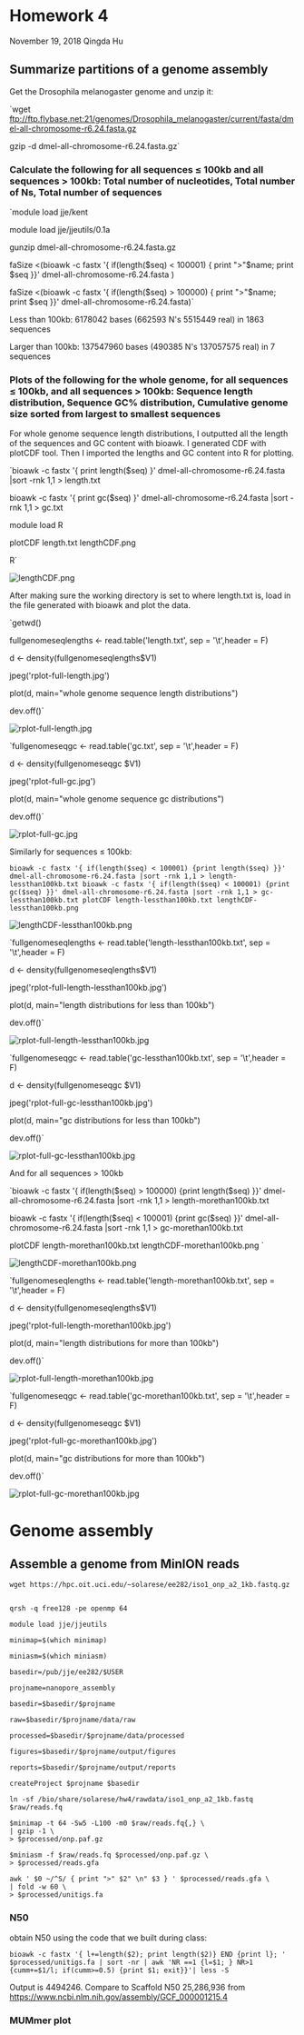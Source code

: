 # Homework 4

November 19, 2018
Qingda Hu

## Summarize partitions of a genome assembly

Get the Drosophila melanogaster genome and unzip it:

`wget ftp://ftp.flybase.net:21/genomes/Drosophila_melanogaster/current/fasta/dmel-all-chromosome-r6.24.fasta.gz

gzip -d dmel-all-chromosome-r6.24.fasta.gz`

### Calculate the following for all sequences ≤ 100kb and all sequences > 100kb: Total number of nucleotides, Total number of Ns, Total number of sequences

`module load jje/kent

module load jje/jjeutils/0.1a

gunzip dmel-all-chromosome-r6.24.fasta.gz

faSize <(bioawk -c fastx '{ if(length($seq) < 100001) { print ">"$name; print $seq }}'  dmel-all-chromosome-r6.24.fasta )

faSize <(bioawk -c fastx '{ if(length($seq) > 100000) { print ">"$name; print $seq }}'  dmel-all-chromosome-r6.24.fasta)`


Less than 100kb: 6178042 bases (662593 N's 5515449 real) in 1863 sequences

Larger than 100kb: 137547960 bases (490385 N's 137057575 real) in 7 sequences 



### Plots of the following for the whole genome, for all sequences ≤ 100kb, and all sequences > 100kb:   Sequence length distribution, Sequence GC% distribution, Cumulative genome size sorted from largest to smallest sequences

For whole genome sequence length distributions, I outputted all the length of the sequences and GC content with bioawk. I generated CDF with plotCDF tool. Then I imported the lengths and GC content into R for plotting.

`bioawk -c fastx '{ print length($seq) }' dmel-all-chromosome-r6.24.fasta |sort -rnk 1,1 > length.txt

bioawk -c fastx '{ print gc($seq) }' dmel-all-chromosome-r6.24.fasta |sort -rnk 1,1 > gc.txt

module load R

plotCDF length.txt lengthCDF.png

R`

![lengthCDF.png](https://github.com/qingdahu/EEB282homework4/blob/master/lengthCDF.png?raw=true)

After making sure the working directory is set to where length.txt is, load in the file generated with bioawk and plot the data. 

`getwd()

fullgenomeseqlengths <- read.table('length.txt', sep = '\t',header = F) 

d <- density(fullgenomeseqlengths$V1) 

jpeg('rplot-full-length.jpg')

plot(d, main="whole genome sequence length distributions")

dev.off()`

![rplot-full-length.jpg](https://github.com/qingdahu/EEB282homework4/blob/master/rplot-full-length.jpg?raw=true)

`fullgenomeseqgc <- read.table('gc.txt', sep = '\t',header = F) 

d <- density(fullgenomeseqgc $V1) 

jpeg('rplot-full-gc.jpg')

plot(d, main="whole genome sequence gc distributions")

dev.off()`

![rplot-full-gc.jpg](https://github.com/qingdahu/EEB282homework4/blob/master/rplot-full-gc.jpg?raw=true)

Similarly for sequences ≤ 100kb:

`bioawk -c fastx '{ if(length($seq) < 100001) {print length($seq) }}' dmel-all-chromosome-r6.24.fasta |sort -rnk 1,1 > length-lessthan100kb.txt
bioawk -c fastx '{ if(length($seq) < 100001) {print gc($seq) }}' dmel-all-chromosome-r6.24.fasta |sort -rnk 1,1 > gc-lessthan100kb.txt
plotCDF length-lessthan100kb.txt lengthCDF-lessthan100kb.png `

![lengthCDF-lessthan100kb.png](https://github.com/qingdahu/EEB282homework4/blob/master/lengthCDF-lessthan100kb.png?raw=true)

`fullgenomeseqlengths <- read.table('length-lessthan100kb.txt', sep = '\t',header = F) 

d <- density(fullgenomeseqlengths$V1) 


jpeg('rplot-full-length-lessthan100kb.jpg')

plot(d, main="length distributions for less than 100kb")

dev.off()`

![rplot-full-length-lessthan100kb.jpg](https://github.com/qingdahu/EEB282homework4/blob/master/rplot-full-length-lessthan100kb.jpg?raw=true)

`fullgenomeseqgc <- read.table('gc-lessthan100kb.txt', sep = '\t',header = F) 

d <- density(fullgenomeseqgc $V1) 

jpeg('rplot-full-gc-lessthan100kb.jpg')

plot(d, main="gc distributions for less than 100kb")

dev.off()`

![rplot-full-gc-lessthan100kb.jpg](https://github.com/qingdahu/EEB282homework4/blob/master/rplot-full-gc-lessthan100kb.jpg?raw=true)





And for all sequences > 100kb

`bioawk -c fastx '{ if(length($seq) > 100000) {print length($seq) }}' dmel-all-chromosome-r6.24.fasta |sort -rnk 1,1 > length-morethan100kb.txt

bioawk -c fastx '{ if(length($seq) < 100001) {print gc($seq) }}' dmel-all-chromosome-r6.24.fasta |sort -rnk 1,1 > gc-morethan100kb.txt

plotCDF length-morethan100kb.txt lengthCDF-morethan100kb.png `

![lengthCDF-morethan100kb.png](https://github.com/qingdahu/EEB282homework4/blob/master/lengthCDF-morethan100kb.png?raw=true)


`fullgenomeseqlengths <- read.table('length-morethan100kb.txt', sep = '\t',header = F) 

d <- density(fullgenomeseqlengths$V1) 

jpeg('rplot-full-length-morethan100kb.jpg')

plot(d, main="length distributions for more than 100kb")

dev.off()`

![rplot-full-length-morethan100kb.jpg](https://github.com/qingdahu/EEB282homework4/blob/master/rplot-full-length-morethan100kb.jpg?raw=true)

`fullgenomeseqgc <- read.table('gc-morethan100kb.txt', sep = '\t',header = F) 

d <- density(fullgenomeseqgc $V1) 

jpeg('rplot-full-gc-morethan100kb.jpg')

plot(d, main="gc distributions for more than 100kb")

dev.off()`

![rplot-full-gc-morethan100kb.jpg](https://github.com/qingdahu/EEB282homework4/blob/master/rplot-full-gc-morethan100kb.jpg?raw=true)













# Genome assembly

## Assemble a genome from MinION reads

```
wget https://hpc.oit.uci.edu/~solarese/ee282/iso1_onp_a2_1kb.fastq.gz


qrsh -q free128 -pe openmp 64

module load jje/jjeutils

minimap=$(which minimap)

miniasm=$(which miniasm)

basedir=/pub/jje/ee282/$USER

projname=nanopore_assembly

basedir=$basedir/$projname

raw=$basedir/$projname/data/raw

processed=$basedir/$projname/data/processed

figures=$basedir/$projname/output/figures

reports=$basedir/$projname/output/reports

createProject $projname $basedir

ln -sf /bio/share/solarese/hw4/rawdata/iso1_onp_a2_1kb.fastq $raw/reads.fq

$minimap -t 64 -Sw5 -L100 -m0 $raw/reads.fq{,} \
| gzip -1 \
> $processed/onp.paf.gz

$miniasm -f $raw/reads.fq $processed/onp.paf.gz \
> $processed/reads.gfa

awk ' $0 ~/^S/ { print ">" $2" \n" $3 } ' $processed/reads.gfa \
| fold -w 60 \
> $processed/unitigs.fa
```



### N50

obtain N50 using the code that we built during class:

`bioawk -c fastx '{ l+=length($2); print length($2)} END {print l}; ' $processed/unitigs.fa | sort -nr | awk 'NR ==1 {l=$1; } NR>1 {cumm+=$1/l; if(cumm>=0.5) {print $1; exit}}'| less -S`

Output is 4494246. Compare to Scaffold N50 25,286,936 from https://www.ncbi.nlm.nih.gov/assembly/GCF_000001215.4



### MUMmer plot





